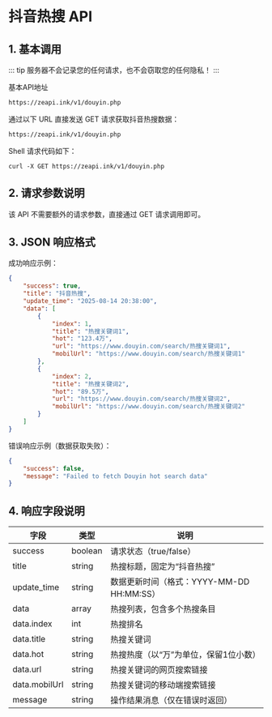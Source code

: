 # 抖音热搜 API

## 1. 基本调用

::: tip
服务器不会记录您的任何请求，也不会窃取您的任何隐私！
:::

基本API地址

```txt
https://zeapi.ink/v1/douyin.php
```

通过以下 URL 直接发送 GET 请求获取抖音热搜数据：

```txt
https://zeapi.ink/v1/douyin.php
```

Shell 请求代码如下：

```shell
curl -X GET https://zeapi.ink/v1/douyin.php
```

## 2. 请求参数说明

该 API 不需要额外的请求参数，直接通过 GET 请求调用即可。

## 3. JSON 响应格式

成功响应示例：

```json
{
    "success": true,
    "title": "抖音热搜",
    "update_time": "2025-08-14 20:38:00",
    "data": [
        {
            "index": 1,
            "title": "热搜关键词1",
            "hot": "123.4万",
            "url": "https://www.douyin.com/search/热搜关键词1",
            "mobilUrl": "https://www.douyin.com/search/热搜关键词1"
        },
        {
            "index": 2,
            "title": "热搜关键词2",
            "hot": "89.5万",
            "url": "https://www.douyin.com/search/热搜关键词2",
            "mobilUrl": "https://www.douyin.com/search/热搜关键词2"
        }
    ]
}
```

错误响应示例（数据获取失败）：

```json
{
    "success": false,
    "message": "Failed to fetch Douyin hot search data"
}
```

## 4. 响应字段说明

| 字段         | 类型    | 说明                                   |
|--------------|---------|---------------------------------------|
| success      | boolean | 请求状态（true/false）                |
| title        | string  | 热搜标题，固定为“抖音热搜”             |
| update_time  | string  | 数据更新时间（格式：YYYY-MM-DD HH:MM:SS） |
| data         | array   | 热搜列表，包含多个热搜条目             |
| data.index   | int     | 热搜排名                              |
| data.title   | string  | 热搜关键词                            |
| data.hot     | string  | 热搜热度（以“万”为单位，保留1位小数） |
| data.url     | string  | 热搜关键词的网页搜索链接              |
| data.mobilUrl| string  | 热搜关键词的移动端搜索链接            |
| message      | string  | 操作结果消息（仅在错误时返回）        |